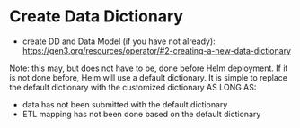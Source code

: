 # Create Data Dictionary

* create DD and Data Model (if you have not already): https://gen3.org/resources/operator/#2-creating-a-new-data-dictionary

Note: this may, but does not have to be, done before Helm deployment. If it is not done before, Helm will use a default dictionary. It is simple to replace the default dictionary with the customized dictionary AS LONG AS:

* data has not been submitted with the default dictionary
* ETL mapping has not been done based on the default dictionary
